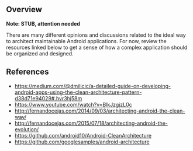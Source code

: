 ## Overview

**Note: STUB, attention needed**

There are many different opinions and discussions related to the ideal way to architect maintainable Android applications. For now, review the resources linked below to get a sense of how a complex application should be organized and designed. 

## References

* <https://medium.com/@dmilicic/a-detailed-guide-on-developing-android-apps-using-the-clean-architecture-pattern-d38d71e94029#.hvr3hj58m>
* <https://www.youtube.com/watch?v=BlkJzgjzL0c>
* <http://fernandocejas.com/2014/09/03/architecting-android-the-clean-way/>
* <http://fernandocejas.com/2015/07/18/architecting-android-the-evolution/>
* <https://github.com/android10/Android-CleanArchitecture>
* <https://github.com/googlesamples/android-architecture>
